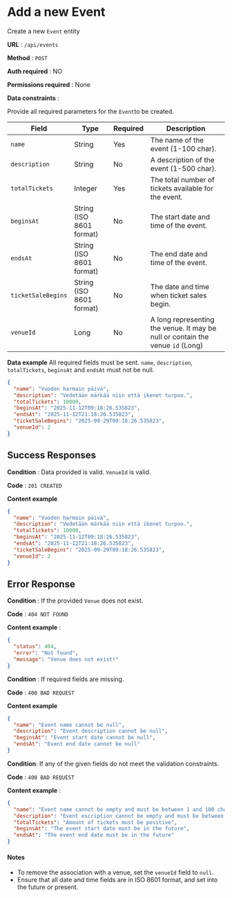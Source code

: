 # Add a new Event

Create a new `Event` entity

**URL** : `/api/events`

**Method** : `POST`

**Auth required** : NO

**Permissions required** : None

**Data constraints** :

Provide all required parameters for the `Event`to be created.

| Field                | Type                     | Required | Description                                                                    |
| -------------------- | ------------------------ | -------- | ------------------------------------------------------------------------------ |
| `name`               | String                   | Yes      | The name of the event (1-100 char).                                            |
| `description`        | String                   | No       | A description of the event (1-500 char).                                       |
| `totalTickets`      | Integer                  | Yes      | The total number of tickets available for the event.                           |
| `beginsAt`          | String (ISO 8601 format) | No       | The start date and time of the event.                                          |
| `endsAt`            | String (ISO 8601 format) | No       | The end date and time of the event.                                            |
| `ticketSaleBegins` | String (ISO 8601 format) | No       | The date and time when ticket sales begin.                                     |
| `venueId`            | Long                     | No      | A long representing the venue. It may be null or contain the venue `id` (Long) |

**Data example** All required fields must be sent. `name`, `description`, `totalTickets`, `beginsAt` and `endsAt` must not be null.

```json
{
  "name": "Vuoden harmain päivä",
  "description": "Vedetään märkää niin että ikenet turpoo.",
  "totalTickets": 10000,
  "beginsAt": "2025-11-12T09:18:26.535823",
  "endsAt": "2025-11-12T21:18:26.535823",
  "ticketSaleBegins": "2025-09-29T09:18:26.535823",
  "venueId": 2
}
```

## Success Responses

**Condition** : Data provided is valid. `VenueId` is valid.

**Code** : `201 CREATED`

**Content example**

```json
{
  "name": "Vuoden harmain päivä",
  "description": "Vedetään märkää niin että ikenet turpoo.",
  "totalTickets": 10000,
  "beginsAt": "2025-11-12T09:18:26.535823",
  "endsAt": "2025-11-12T21:18:26.535823",
  "ticketSaleBegins": "2025-09-29T09:18:26.535823",
  "venueId": 2
}
```

## Error Response

**Condition** : If the provided `Venue` does not exist.

**Code** : `404 NOT FOUND`

**Content example** :

```json
{
  "status": 404,
  "error": "Not found",
  "message": "Venue does not exist!"
}
```

**Condition** : If required fields are missing.

**Code** : `400 BAD REQUEST`

**Content example**

```json
{
  "name": "Event name cannot be null",
  "description": "Event description cannot be null",
  "beginsAt": "Event start date cannot be null",
  "endsAt": "Event end date cannot be null"
}
```

**Condition**: If any of the given fields do not meet the validation constraints.

**Code** : `400 BAD REQUEST`

**Content example** :

```json
{
  "name": "Event name cannot be empty and must be between 1 and 100 characters long",
  "description": "Event escription cannot be empty and must be between 1 and 500 characters long",
  "totalTickets": "Amount of tickets must be positive",
  "beginsAt": "The event start date must be in the future",
  "endsAt": "The event end date must be in the future"
}
```

#### Notes

- To remove the association with a venue, set the `venueId` field to `null`.
- Ensure that all date and time fields are in ISO 8601 format, and set into the future or present.
